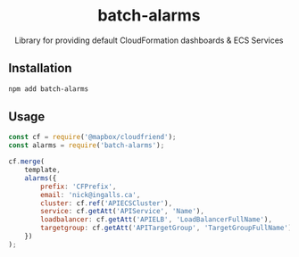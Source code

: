 <h1 align=center>batch-alarms</h1>

<p align=center>Library for providing default CloudFormation dashboards &amp; ECS Services</p>

## Installation

```bash
npm add batch-alarms
```

## Usage

```js
const cf = require('@mapbox/cloudfriend');
const alarms = require('batch-alarms');

cf.merge(
    template,
    alarms({
        prefix: 'CFPrefix',
        email: 'nick@ingalls.ca',
        cluster: cf.ref('APIECSCluster'),
        service: cf.getAtt('APIService', 'Name'),
        loadbalancer: cf.getAtt('APIELB', 'LoadBalancerFullName'),
        targetgroup: cf.getAtt('APITargetGroup', 'TargetGroupFullName'),
    })
);
```
